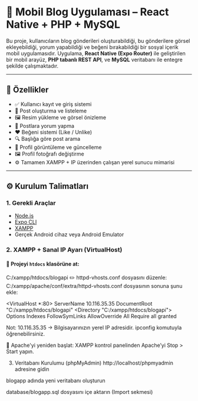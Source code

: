 # 📱 Mobil Blog Uygulaması – React Native + PHP + MySQL

Bu proje, kullanıcıların blog gönderileri oluşturabildiği, bu gönderilere görsel ekleyebildiği, yorum yapabildiği ve beğeni bırakabildiği bir sosyal içerik mobil uygulamasıdır. Uygulama, **React Native (Expo Router)** ile geliştirilen bir mobil arayüz, **PHP tabanlı REST API**, ve **MySQL** veritabanı ile entegre şekilde çalışmaktadır.

---

## 🚀 Özellikler

- ✅ Kullanıcı kayıt ve giriş sistemi
- 📝 Post oluşturma ve listeleme
- 🖼️ Resim yükleme ve görsel önizleme
- 💬 Postlara yorum yapma
- ❤️ Beğeni sistemi (Like / Unlike)
- 🔍 Başlığa göre post arama
- 👤 Profil görüntüleme ve güncelleme
- 🖼️ Profil fotoğrafı değiştirme
- ⚙️ Tamamen XAMPP + IP üzerinden çalışan yerel sunucu mimarisi

---

## ⚙️ Kurulum Talimatları

### 1. Gerekli Araçlar

- [Node.js](https://nodejs.org/)
- [Expo CLI](https://docs.expo.dev/get-started/installation/)
- [XAMPP](https://www.apachefriends.org/index.html)
- Gerçek Android cihaz veya Android Emulator



### 2. XAMPP + Sanal IP Ayarı (VirtualHost)

#### 📂 Projeyi `htdocs` klasörüne at:

C:/xampp/htdocs/blogapi
✏️ httpd-vhosts.conf dosyasını düzenle:
C:/xampp/apache/conf/extra/httpd-vhosts.conf dosyasının sonuna şunu ekle:


<VirtualHost *:80>
    ServerName 10.116.35.35
    DocumentRoot "C:/xampp/htdocs/blogapi"
    <Directory "C:/xampp/htdocs/blogapi">
        Options Indexes FollowSymLinks
        AllowOverride All
        Require all granted
    </Directory>
</VirtualHost>

Not: 10.116.35.35 → Bilgisayarınızın yerel IP adresidir.
ipconfig komutuyla öğrenebilirsiniz.

🔁 Apache'yi yeniden başlat:
XAMPP kontrol panelinden Apache’yi Stop > Start yapın.

3. Veritabanı Kurulumu (phpMyAdmin)
http://localhost/phpmyadmin adresine gidin

blogapp adında yeni veritabanı oluşturun

database/blogapp.sql dosyasını içe aktarın (Import sekmesi)

